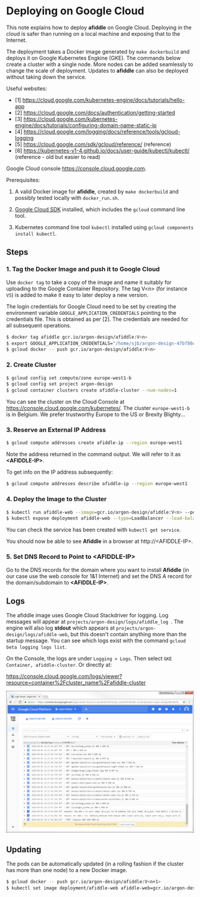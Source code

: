 Deploying on Google Cloud
=========================

This note explains how to deploy **afiddle** on Google Cloud. Deploying in the cloud is safer than running on a local machine and exposing that to the Internet.

The deployment takes a Docker image generated by `make dockerbuild` and deploys it on Google Kubernetes Engkine (GKE). The commands below create a cluster with a single node. More nodes can be added seamlessly to change the scale of deployment. Updates to **afiddle** can also be deployed without taking down the service.

Useful websites:

* [1] https://cloud.google.com/kubernetes-engine/docs/tutorials/hello-app
* [2] https://cloud.google.com/docs/authentication/getting-started
* [3] https://cloud.google.com/kubernetes-engine/docs/tutorials/configuring-domain-name-static-ip
* [4] https://cloud.google.com/logging/docs/reference/tools/gcloud-logging
* [5] https://cloud.google.com/sdk/gcloud/reference/ (reference)
* [6] https://kubernetes-v1-4.github.io/docs/user-guide/kubectl/kubectl/ (reference - old but easier to read)

Google Cloud console https://console.cloud.google.com. 

Prerequisites:

1. A valid Docker image for **afiddle**, created by `make dockerbuild` and possibly tested locally with `docker_run.sh`.

2. [Google Cloud SDK](https://cloud.google.com/sdk/docs/quickstarts) installed, which includes the `gcloud` command line tool.

3. Kubernetes command line tool `kubectl` installed using `gcloud components install kubectl`.


Steps
-----

### 1. Tag the Docker Image and push it to Google Cloud

Use `docker tag` to take a copy of the image and name it suitably for uploading to the Google Container Repository. The tag V\<n\> (for instance `V5`) is added to make it easy to later deploy a new version.

The login credentials for Google Cloud need to be set by creating the environment variable `GOOGLE_APPLICATION_CREDENTIALS` pointing to the credentials file. This is obtained as per [2]. The credentials are needed for all subsequent operations.

```bash
$ docker tag afiddle gcr.io/argon-design/afiddle:V<n>
$ export GOOGLE_APPLICATION_CREDENTIALS="/home/sjb/argon-design-47bf86d99dfe.json"
$ gcloud docker -- push gcr.io/argon-design/afiddle:V<n>
```

### 2. Create Cluster

```bash
$ gcloud config set compute/zone europe-west1-b
$ gcloud config set project argon-design
$ gcloud container clusters create afiddle-cluster --num-nodes=1
```

You can see the cluster on the Cloud Console at https://console.cloud.google.com/kubernetes/. The cluster `europe-west1-b` is in Belgium. We prefer trustworthy Europe to the US or Brexity Blighty...

### 3. Reserve an External IP Address

```bash
$ gcloud compute addresses create afiddle-ip --region europe-west1
```

Note the address returned in the command output. We will refer to it as **\<AFIDDLE-IP\>**.

To get info on the IP address subsequently:

```bash
$ gcloud compute addresses describe afiddle-ip --region europe-west1
```

### 4. Deploy the Image to the Cluster

```bash
$ kubectl run afiddle-web --image=gcr.io/argon-design/afiddle:V<n> --port 80
$ kubectl expose deployment afiddle-web --type=LoadBalancer --load-balancer-ip <AFIDDLE-IP> --port 80 --target-port 80
```

You can check the service has been created with `kubectl get service`.

You should now be able to see **Afiddle** in a browser at http://\<AFIDDLE-IP\>.

### 5. Set DNS Record to Point to **\<AFIDDLE-IP\>**

Go to the DNS records for the domain where you want to install **Afiddle** (in our case use the web console for 1&1 Internet) and set the DNS A record for the domain/subdomain to **\<AFIDDLE-IP\>**.


Logs
----

The afiddle image uses Google Cloud Stackdriver for logging. Log messages will appear at `projects/argon-design/logs/afiddle_log
`. The engine will also log **stdout** which appears at `projects/argon-design/logs/afiddle-web`, but this doesn\'t contain anything more than the startup message. You can see which logs exist with the command `gcloud beta logging logs list`.

On the Console, the logs are under `Logging > Logs`. Then select `GKE Container, afiddle-cluster`. Or directly at:

https://console.cloud.google.com/logs/viewer?resource=container%2Fcluster_name%2Fafiddle-cluster

![Screenshot of Log in Console](screenshot_log.png)

Updating
--------

The pods can be automatically updated (in a rolling fashion if the cluster has more than one node) to a new Docker image.

```bash
$ gcloud docker -- push gcr.io/argon-design/afiddle:V<n+1>
$ kubectl set image deployment/afiddle-web afiddle-web=gcr.io/argon-design/afiddle:V<n+1>
```
